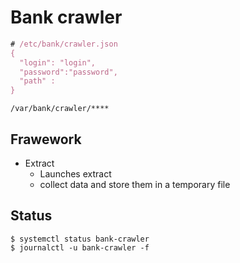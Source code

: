 # Bank crawler

```javascript
# /etc/bank/crawler.json
{
  "login": "login",
  "password":"password",
  "path" :
}
```

```
/var/bank/crawler/****

```

## Frawework

- Extract
  - Launches extract
  - collect data and store them in a temporary file

## Status

```
$ systemctl status bank-crawler
$ journalctl -u bank-crawler -f
```
